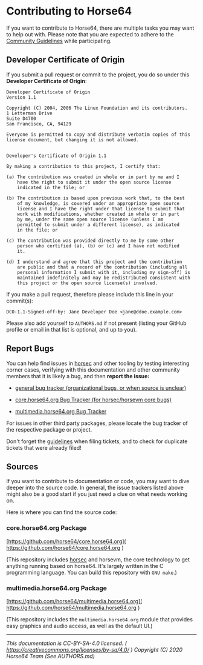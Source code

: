 
# Contributing to Horse64

If you want to contribute to Horse64, there are multiple tasks you
may want to help out with. Please note that you are expected to
adhere to the [Community Guidelines](./Community%20Guidelines.md)
while participating.


## Developer Certificate of Origin

If you submit a pull request or commit to the project, you do so
under this **Developer Certificate of Origin**:

```
Developer Certificate of Origin
Version 1.1

Copyright (C) 2004, 2006 The Linux Foundation and its contributors.
1 Letterman Drive
Suite D4700
San Francisco, CA, 94129

Everyone is permitted to copy and distribute verbatim copies of this
license document, but changing it is not allowed.


Developer's Certificate of Origin 1.1

By making a contribution to this project, I certify that:

(a) The contribution was created in whole or in part by me and I
    have the right to submit it under the open source license
    indicated in the file; or

(b) The contribution is based upon previous work that, to the best
    of my knowledge, is covered under an appropriate open source
    license and I have the right under that license to submit that
    work with modifications, whether created in whole or in part
    by me, under the same open source license (unless I am
    permitted to submit under a different license), as indicated
    in the file; or

(c) The contribution was provided directly to me by some other
    person who certified (a), (b) or (c) and I have not modified
    it.

(d) I understand and agree that this project and the contribution
    are public and that a record of the contribution (including all
    personal information I submit with it, including my sign-off) is
    maintained indefinitely and may be redistributed consistent with
    this project or the open source license(s) involved.

```
If you make a pull request, therefore please include this line
in your commit(s):

`DCO-1.1-Signed-off-by: Jane Developer Doe <jane@ddoe.example.com>`

Please also add yourself to `AUTHORS.md` if not present (listing
your GitHub profile or email in that list is optional, and up to you).


## Report Bugs

You can help find issues in [horsec](./horsec/horsec.md) and other
tooling by testing interesting corner cases, verifying with this
documentation and other community members that it is likely a bug,
and then **report the issue:**

- [general bug tracker (organizational bugs, or when source is unclear)](
     https://github.com/horse64/horse64-general
  )

- [core.horse64.org Bug Tracker (for horsec/horsevm core bugs)](
     https://github.com/horse64/core.horse64.org/issues/
  )
- [multimedia.horse64.org Bug Tracker](
     https://github.com/horse64/multimedia.horse64.org/issues/
  )

For issues in other third party packages, please locate the bug tracker
of the respective package or project.

Don't forget the [guidelines](./Community%20Guidelines.md)
when filing tickets, and to check for duplicate tickets that
were already filed!


## Sources

If you want to contribute to documentation or code, you may
want to dive deeper into the source code. In general, the issue
trackers listed above might also be a good start if you just
need a clue on what needs working on.

Here is where you can find the source code:


### core.horse64.org Package

[https://github.com/horse64/core.horse64.org](
  https://github.com/horse64/core.horse64.org
)

(This repository includes [horsec](./horsec/horsec.md) and horsevm,
the core technology to get anything running based on horse64. It's
largely written in the C programming language. You can build this
repository with `GNU make`.)


### multimedia.horse64.org Package

[https://github.com/horse64/multimedia.horse64.org](
  https://github.com/horse64/multimedia.horse64.org
)

(This repository includes the `multimedia.horse64.org` module that
provides easy graphics and audio access, as well as the default UI.)


---
*This documentation is CC-BY-SA-4.0 licensed.
( https://creativecommons.org/licenses/by-sa/4.0/ )
Copyright (C) 2020  Horse64 Team (See AUTHORS.md)*
